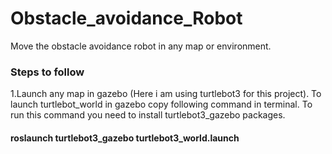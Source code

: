 # Obstacle_avoidance_Robot
Move the obstacle avoidance robot in any map or environment.


### Steps to follow
    
1.Launch any map in gazebo (Here i am using turtlebot3 for this project). To launch turtlebot_world in gazebo copy following command in terminal. To run this command you need to install turtlebot3_gazebo packages.
 
 #### roslaunch turtlebot3_gazebo turtlebot3_world.launch
  
 
